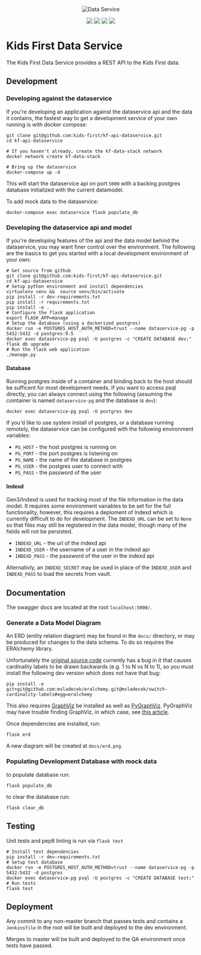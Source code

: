 <p align="center">
  <img src="docs/dataservice.png" alt="Data Service">
</p>
<p align="center">
  <a href="https://github.com/kids-first/kf-api-dataservice/blob/master/LICENSE"><img src="https://img.shields.io/github/license/kids-first/kf-api-dataservice.svg?style=for-the-badge"></a>
  <a href="http://kf-api-dataservice-qa.kids-first.io/"><img src="https://img.shields.io/readthedocs/pip.svg?style=for-the-badge"></a>
  <a href="https://circleci.com/gh/kids-first/kf-api-dataservice/13?utm_campaign=vcs-integration-link&utm_medium=referral&utm_source=github-build-link"><img src="https://img.shields.io/circleci/project/github/kids-first/kf-api-dataservice/master.svg?style=for-the-badge"></a>
  <a href="https://app.codacy.com/app/kids-first/kf-api-dataservice/dashboard"><img src="https://img.shields.io/codacy/grade/fe69188856a848f28d86627e60cc09b7/master?style=for-the-badge"></a>
</p>

Kids First Data Service
=======================

The Kids First Data Service provides a REST API to the Kids First data.

## Development

### Developing against the dataservice

If you're developing an application against the dataservice api and the data
it contains, the fastest way to get a development service of your own running
is with docker compose:

```
git clone git@github.com:kids-first/kf-api-dataservice.git
cd kf-api-dataservice

# If you haven't already, create the kf-data-stack network
docker network create kf-data-stack

# Bring up the dataservice
docker-compose up -d
```


This will start the dataservice api on port `5000` with a backing postgres
database initialized with the current datamodel.

To add mock data to the dataservice:
```
docker-compose exec dataservice flask populate_db
```


### Developing the dataservice api and model

If you're developing features of the api and the data model behind the
dataservice, you may want finer control over the environment. The following
are the basics to get you started with a local development environment of
your own:

```
# Get source from github
git clone git@github.com:kids-first/kf-api-dataservice.git
cd kf-api-dataservice
# Setup python environment and install dependencies
virtualenv venv &&  source venv/bin/activate
pip install -r dev-requirements.txt
pip install -r requirements.txt
pip install -e .
# Configure the flask application
export FLASK_APP=manage
# Setup the database (using a dockerized postgres)
docker run -e POSTGRES_HOST_AUTH_METHOD=trust --name dataservice-pg -p 5432:5432 -d postgres:9.5
docker exec dataservice-pg psql -U postgres -c "CREATE DATABASE dev;"
flask db upgrade
# Run the flask web application
./manage.py
```

#### Database

Running postgres inside of a container and binding back to the host should
be sufficent for most development needs. If you want to access psql
directly, you can always connect using the following
(assuming the cointainer is named `dataservice-pg` and the database is `dev`):
```
docker exec dataservice-pg psql -U postgres dev
```

If you'd like to use system install of postgres, or a database running remotely,
the dataservice can be configured with the following environment variables:

- `PG_HOST` - the host postgres is running on
- `PG_PORT` - the port postgres is listening on
- `PG_NAME` - the name of the database in postgres
- `PG_USER` - the postgres user to connect with
- `PG_PASS` - the password of the user

#### Indexd

Gen3/Indexd is used for tracking most of the file information in the data
model. It requires some environment variables to be set for the full
functionality, however, this requires a deploment of Indexd which is currently
difficult to do for development. The `INDEXD_URL` can be set to `None` so
that files may still be registered in the data model, though many of the fields
will not be persisted.

- `INDEXD_URL` - the url of the indexd api
- `INDEXD_USER` - the username of a user in the indexd api
- `INDEXD_PASS` - the password of the user in the indexd api

Alternativly, an `INDEXD_SECRET` may be used in place of the `INDEXD_USER`
and `INDEXD_PASS` to load the secrets from vault.

## Documentation

The swagger docs are located at the root `localhost:5000/`.

### Generate a Data Model Diagram

An ERD (entity relation diagram) may be found in the `docs/` directory, or may
be produced for changes to the data schema. To do so requires the ERAlchemy
library.

Unfortunately the [original source code](github.com/Alexis-benoist/eralchemy) 
currently has a bug in it that causes cardinality labels to be drawn backwards
(e.g. 1 to N vs N to 1), so you must install the following dev version which 
does not have that bug:

```
pip install -e git+git@github.com:msladecek/eralchemy.git@msladecek/switch-cardinality-labels#egg=eralchemy
```

This also requires
[GraphViz](https://www.graphviz.org/) be installed as well as
[PyGraphViz](https://pygraphviz.github.io/). PyGraphViz may have trouble finding
GraphViz, in which case, see
[this article](http://www.alexandrejoseph.com/blog/2016-02-10-install-pygraphviz-mac-osx.html).

Once dependencies are installed, run:

```
flask erd
```

A new diagram will be created at `docs/erd.png`.

### Populating Development Database with mock data

to populate database run:

```
flask populate_db
```

to clear the database run:
```
flask clear_db
```

## Testing

Unit tests and pep8 linting is run via `flask test`

```
# Install test dependencies
pip install -r dev-requirements.txt
# Setup test database
docker run -e POSTGRES_HOST_AUTH_METHOD=trust --name dataservice-pg -p 5432:5432 -d postgres
docker exec dataservice-pg psql -U postgres -c "CREATE DATABASE test;"
# Run tests
flask test
```

## Deployment

Any commit to any non-master branch that passes tests and contains a
`Jenkinsfile` in the root will be built and deployed to the dev
environment.

Merges to master will be built and deployed to the QA environment
once tests have passed.
